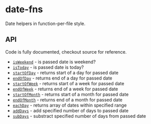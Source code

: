 # date-fns

Date helpers in function-per-file style.

## API

Code is fully documented, checkout source for reference.

* [`isWeekend`](./src/is_weekend.js) - is passed date is weekend?
* [`isToday`](./src/is_today.js) - is passed date is today?
* [`startOfDay`](./src/start_of_day.js) - returns start of a day for passed date
* [`endOfDay`](./src/end_of_day.js) - returns end of a day for passed date
* [`startOfWeek`](./src/start_of_week.js) - returns start of a week for passed date
* [`endOfWeek`](./src/end_of_week.js) - returns end of a week for passed date
* [`startOfMonth`](./src/start_of_month.js) - returns start of a month for passed date
* [`endOfMonth`](./src/end_of_month.js) - returns end of a month for passed date
* [`eachDay`](./src/each_day) - returns array of dates within specified range
* [`addDays`](./src/add_days) - add specified number of days to passed date
* [`subDays`](./src/sub_days) - substract specified number of days from passed date

